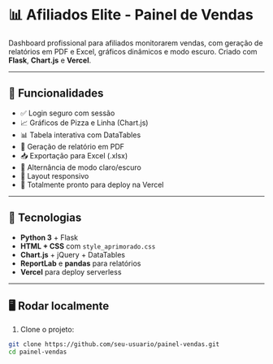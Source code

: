 # 📊 Afiliados Elite - Painel de Vendas

Dashboard profissional para afiliados monitorarem vendas, com geração de relatórios em PDF e Excel, gráficos dinâmicos e modo escuro. Criado com **Flask**, **Chart.js** e **Vercel**.

---

## 🔧 Funcionalidades

- ✅ Login seguro com sessão
- 📈 Gráficos de Pizza e Linha (Chart.js)
- 📊 Tabela interativa com DataTables
- 📄 Geração de relatório em PDF
- 📥 Exportação para Excel (.xlsx)
- 🌙 Alternância de modo claro/escuro
- 📱 Layout responsivo
- 🧠 Totalmente pronto para deploy na Vercel

---

## 🚀 Tecnologias

- **Python 3** + Flask
- **HTML + CSS** com `style_aprimorado.css`
- **Chart.js** + jQuery + DataTables
- **ReportLab** e **pandas** para relatórios
- **Vercel** para deploy serverless

---

## 🖥️ Rodar localmente

1. Clone o projeto:
```bash
git clone https://github.com/seu-usuario/painel-vendas.git
cd painel-vendas
